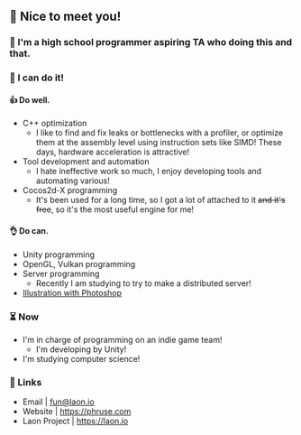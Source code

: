 ## 👋 Nice to meet you!
### 🥳 I'm a high school programmer aspiring TA who doing this and that.
### 🔨 I can do it!
#### 👍 Do well.
- C++ optimization
    - I like to find and fix leaks or bottlenecks with a profiler, or optimize them at the assembly level using instruction sets like SIMD! These days, hardware acceleration is attractive!
- Tool development and automation
    - I hate ineffective work so much, I enjoy developing tools and automating various!
- Cocos2d-X programming
    - It's been used for a long time, so I got a lot of attached to it ~~and it's free~~, so it's the most useful engine for me!
#### 👌 Do can.
- Unity programming
- OpenGL, Vulkan programming
- Server programming
    - Recently I am studying to try to make a distributed server!
- [Illustration with Photoshop](https://www.pixiv.net/users/45348882)

### ⏳ Now
- I'm in charge of programming on an indie game team!
    - I'm developing by Unity!
- I'm studying computer science!

### 🔗 Links
- Email | fun@laon.io
- Website | https://phruse.com
- Laon Project | https://laon.io
